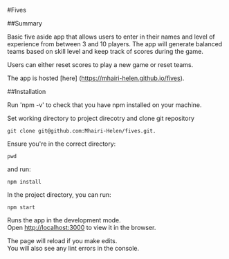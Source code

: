 #Fives

##Summary

Basic five aside app that allows users to enter in their names and level of experience from between 3 and 10 players. The app will generate balanced teams based on skill level and keep track of scores during the game. 

Users can either reset scores to play a new game or reset teams.

The app is hosted [here] (https://mhairi-helen.github.io/fives).


##Installation

Run 'npm -v' to check that you have npm installed on your machine.

Set working directory to project direcotry and clone git repository 

`git clone git@github.com:Mhairi-Helen/fives.git.`

Ensure you're in the correct directory: 

`pwd`

and run:

`npm install`

In the project directory, you can run:

`npm start`

Runs the app in the development mode.<br />
Open [http://localhost:3000](http://localhost:3000) to view it in the browser.

The page will reload if you make edits.<br />
You will also see any lint errors in the console.


